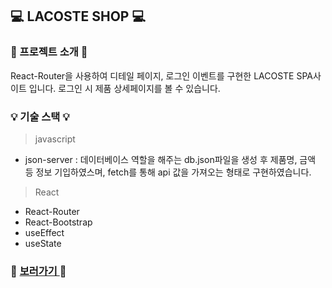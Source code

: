 ## 💻 LACOSTE SHOP 💻

### 📄 프로젝트 소개 📄
React-Router을 사용하여 디테일 페이지, 로그인 이벤트를 구현한 LACOSTE SPA사이트 입니다.
로그인 시 제품 상세페이지를 볼 수 있습니다.

### 💡 기술 스택 💡
> javascript
  - json-server : 데이터베이스 역할을 해주는 db.json파일을 생성 후 제품명, 금액 등 정보 기입하였스며, fetch를 통해 api 값을 가져오는 형태로 구현하였습니다.
  
> React
  - React-Router 
  - React-Bootstrap
  - useEffect
  - useState

### 👀 [ 보러가기 ](https://lacosteshop.netlify.app/) 👀
